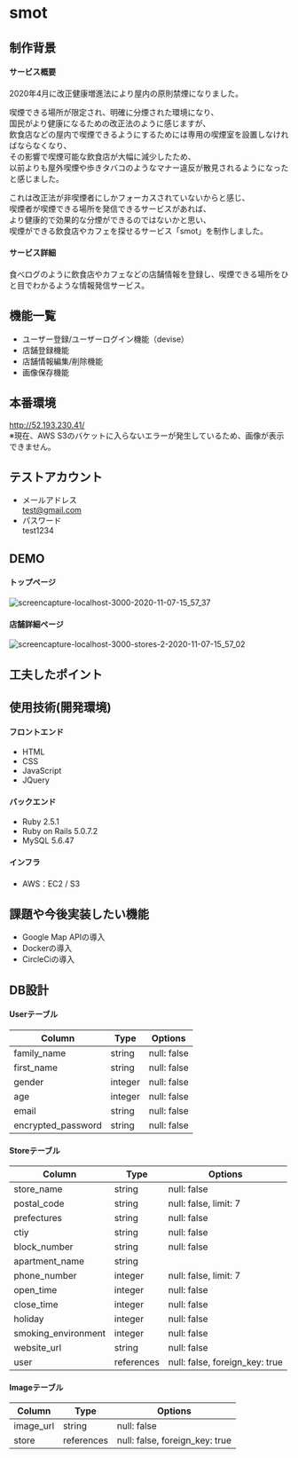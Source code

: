 # smot

## 制作背景
#### サービス概要
2020年4月に改正健康増進法により屋内の原則禁煙になりました。<br>

喫煙できる場所が限定され、明確に分煙された環境になり、<br>
国民がより健康になるための改正法のように感じますが、<br>
飲食店などの屋内で喫煙できるようにするためには専用の喫煙室を設置しなければならなくなり、<br>
その影響で喫煙可能な飲食店が大幅に減少したため、<br>
以前よりも屋外喫煙や歩きタバコのようなマナー違反が散見されるようになったと感じました。<br>

これは改正法が非喫煙者にしかフォーカスされていないからと感じ、<br>
喫煙者が喫煙できる場所を発信できるサービスがあれば、<br>
より健康的で効果的な分煙ができるのではないかと思い、<br>
喫煙ができる飲食店やカフェを探せるサービス「smot」を制作しました。<br>

#### サービス詳細
食べログのように飲食店やカフェなどの店舗情報を登録し、喫煙できる場所をひと目でわかるような情報発信サービス。

## 機能一覧
* ユーザー登録/ユーザーログイン機能（devise） 
* 店舗登録機能
* 店舗情報編集/削除機能
* 画像保存機能

## 本番環境
http://52.193.230.41/<br>
※現在、AWS S3のバケットに入らないエラーが発生しているため、画像が表示できません。

## テストアカウント
* メールアドレス<br>
test@gmail.com
* パスワード<br>
test1234

## DEMO
#### トップページ
![screencapture-localhost-3000-2020-11-07-15_57_37](https://user-images.githubusercontent.com/63046993/98434450-0eb88100-2113-11eb-8d6b-c7ae55992462.png)

#### 店舗詳細ページ
![screencapture-localhost-3000-stores-2-2020-11-07-15_57_02](https://user-images.githubusercontent.com/63046993/98434465-44f60080-2113-11eb-8017-7258a226838a.png)

## 工夫したポイント

## 使用技術(開発環境)
#### フロントエンド
* HTML
* CSS
* JavaScript
* JQuery

#### バックエンド
* Ruby 2.5.1
* Ruby on Rails 5.0.7.2
* MySQL 5.6.47

#### インフラ
* AWS：EC2 / S3

## 課題や今後実装したい機能
* Google Map APIの導入
* Dockerの導入
* CircleCiの導入

## DB設計
#### Userテーブル
|Column|Type|Options|
|------|----|-------|
|family_name|string|null: false|
|first_name|string|null: false|
|gender|integer|null: false|
|age|integer|null: false|
|email|string|null: false|
|encrypted_password|string|null: false|

#### Storeテーブル
|Column|Type|Options|
|------|----|-------|
|store_name|string|null: false|
|postal_code|string|null: false, limit: 7|
|prefectures|string|null: false|
|ctiy|string|null: false|
|block_number|string|null: false|
|apartment_name|string||
|phone_number|integer|null: false, limit: 7|
|open_time|integer|null: false|
|close_time|integer|null: false|
|holiday|integer|null: false|
|smoking_environment|integer|null: false|
|website_url|string|null: false|
|user|references|null: false, foreign_key: true|

#### Imageテーブル
|Column|Type|Options|
|------|----|-------|
|image_url|string|null: false|
|store|references|null: false, foreign_key: true|

